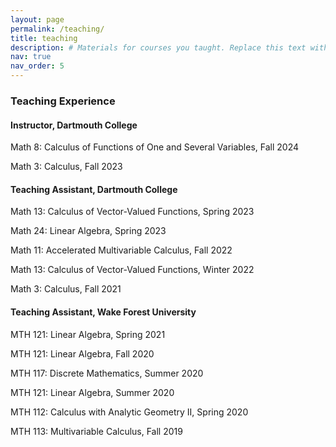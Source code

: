 ```yaml
---
layout: page
permalink: /teaching/
title: teaching
description: # Materials for courses you taught. Replace this text with your description.
nav: true
nav_order: 5
---
```


### Teaching Experience ###

#### Instructor, Dartmouth College

Math 8: Calculus of Functions of One and Several Variables, Fall 2024 

Math 3: Calculus, Fall 2023 

#### Teaching Assistant, Dartmouth College

Math 13: Calculus of Vector-Valued Functions, Spring 2023

Math 24: Linear Algebra, Spring 2023

Math 11: Accelerated Multivariable Calculus, Fall 2022

Math 13: Calculus of Vector-Valued Functions, Winter 2022

Math 3: Calculus, Fall 2021  

#### Teaching Assistant, Wake Forest University

MTH 121: Linear Algebra, Spring 2021

MTH 121: Linear Algebra, Fall 2020

MTH 117: Discrete Mathematics, Summer 2020

MTH 121: Linear Algebra, Summer 2020

MTH 112: Calculus with Analytic Geometry II, Spring 2020

MTH 113: Multivariable Calculus, Fall 2019 

